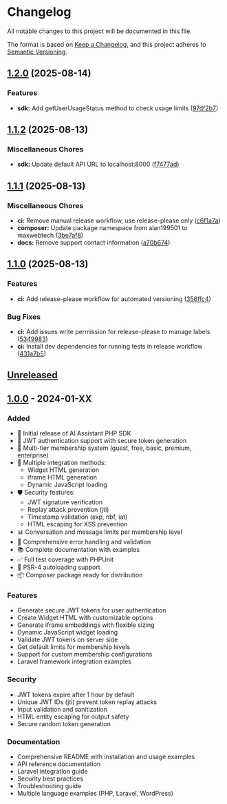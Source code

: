 # Changelog

All notable changes to this project will be documented in this file.

The format is based on [Keep a Changelog](https://keepachangelog.com/en/1.0.0/),
and this project adheres to [Semantic Versioning](https://semver.org/spec/v2.0.0.html).

## [1.2.0](https://github.com/maxwebtech/ai-assistant-sdk/compare/v1.1.2...v1.2.0) (2025-08-14)


### Features

* **sdk:** Add getUserUsageStatus method to check usage limits ([97df2b7](https://github.com/maxwebtech/ai-assistant-sdk/commit/97df2b70ba26b12738356e0e7131c6d7e5538ea1))

## [1.1.2](https://github.com/maxwebtech/ai-assistant-sdk/compare/v1.1.1...v1.1.2) (2025-08-13)


### Miscellaneous Chores

* **sdk:** Update default API URL to localhost:8000 ([f7477ad](https://github.com/maxwebtech/ai-assistant-sdk/commit/f7477ad3855ade1939d42f7ee7152a37a5295307))

## [1.1.1](https://github.com/maxwebtech/ai-assistant-sdk/compare/v1.1.0...v1.1.1) (2025-08-13)


### Miscellaneous Chores

* **ci:** Remove manual release workflow, use release-please only ([c6f1a7a](https://github.com/maxwebtech/ai-assistant-sdk/commit/c6f1a7a5d3532781976134141f98346e4242af54))
* **composer:** Update package namespace from alan199501 to maxwebtech ([3be7af8](https://github.com/maxwebtech/ai-assistant-sdk/commit/3be7af8551b5faf31a68708d5621b3ba11a2b0b5))
* **docs:** Remove support contact information ([a70b674](https://github.com/maxwebtech/ai-assistant-sdk/commit/a70b6740bd46b772d53c9f6e7a435ab7c2c89e91))

## [1.1.0](https://github.com/alan199501/ai-assistant-sdk/compare/v1.0.1...v1.1.0) (2025-08-13)


### Features

* **ci:** Add release-please workflow for automated versioning ([356ffc4](https://github.com/alan199501/ai-assistant-sdk/commit/356ffc479894fcae88ff4b688028a995e37a79d6))


### Bug Fixes

* **ci:** Add issues write permission for release-please to manage labels ([5349983](https://github.com/alan199501/ai-assistant-sdk/commit/53499837a31f5fd372e9b39aeb1d89d23181d484))
* **ci:** Install dev dependencies for running tests in release workflow ([431a7b5](https://github.com/alan199501/ai-assistant-sdk/commit/431a7b55ccb2fe516cc186e4e7d08b210ee7258e))

## [Unreleased]

## [1.0.0] - 2024-01-XX

### Added
- 🎉 Initial release of AI Assistant PHP SDK
- 🔐 JWT authentication support with secure token generation
- 👥 Multi-tier membership system (guest, free, basic, premium, enterprise)
- 🎨 Multiple integration methods:
  - Widget HTML generation
  - iframe HTML generation  
  - Dynamic JavaScript loading
- 🛡️ Security features:
  - JWT signature verification
  - Replay attack prevention (jti)
  - Timestamp validation (exp, nbf, iat)
  - HTML escaping for XSS prevention
- 📊 Conversation and message limits per membership level
- 🔧 Comprehensive error handling and validation
- 📚 Complete documentation with examples
- ✅ Full test coverage with PHPUnit
- 🎯 PSR-4 autoloading support
- 📦 Composer package ready for distribution

### Features
- Generate secure JWT tokens for user authentication
- Create Widget HTML with customizable options
- Generate iframe embeddings with flexible sizing
- Dynamic JavaScript widget loading
- Validate JWT tokens on server side
- Get default limits for membership levels
- Support for custom membership configurations
- Laravel framework integration examples

### Security
- JWT tokens expire after 1 hour by default
- Unique JWT IDs (jti) prevent token replay attacks
- Input validation and sanitization
- HTML entity escaping for output safety
- Secure random token generation

### Documentation
- Comprehensive README with installation and usage examples
- API reference documentation
- Laravel integration guide
- Security best practices
- Troubleshooting guide
- Multiple language examples (PHP, Laravel, WordPress)

[Unreleased]: https://github.com/maxwebtech/ai-assistant-sdk/compare/v1.0.0...HEAD
[1.0.0]: https://github.com/maxwebtech/ai-assistant-sdk/releases/tag/v1.0.0

